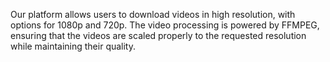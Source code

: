 Our platform allows users to download videos in high resolution, with options for 1080p and 720p. The video processing is powered by FFMPEG, ensuring that the videos are scaled properly to the requested resolution while maintaining their quality.
